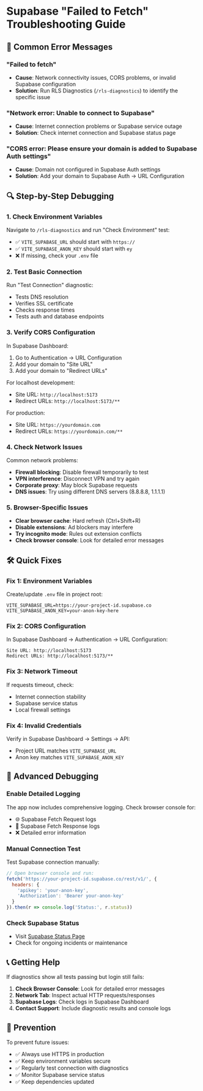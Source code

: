 # Supabase "Failed to Fetch" Troubleshooting Guide

## 🚨 Common Error Messages

### "Failed to fetch"
- **Cause**: Network connectivity issues, CORS problems, or invalid Supabase configuration
- **Solution**: Run RLS Diagnostics (`/rls-diagnostics`) to identify the specific issue

### "Network error: Unable to connect to Supabase"
- **Cause**: Internet connection problems or Supabase service outage
- **Solution**: Check internet connection and Supabase status page

### "CORS error: Please ensure your domain is added to Supabase Auth settings"
- **Cause**: Domain not configured in Supabase Auth settings
- **Solution**: Add your domain to Supabase Auth → URL Configuration

## 🔍 Step-by-Step Debugging

### 1. Check Environment Variables
Navigate to `/rls-diagnostics` and run "Check Environment" test:
- ✅ `VITE_SUPABASE_URL` should start with `https://`
- ✅ `VITE_SUPABASE_ANON_KEY` should start with `ey`
- ❌ If missing, check your `.env` file

### 2. Test Basic Connection
Run "Test Connection" diagnostic:
- Tests DNS resolution
- Verifies SSL certificate
- Checks response times
- Tests auth and database endpoints

### 3. Verify CORS Configuration
In Supabase Dashboard:
1. Go to Authentication → URL Configuration
2. Add your domain to "Site URL"
3. Add your domain to "Redirect URLs"

For localhost development:
- Site URL: `http://localhost:5173`
- Redirect URLs: `http://localhost:5173/**`

For production:
- Site URL: `https://yourdomain.com`
- Redirect URLs: `https://yourdomain.com/**`

### 4. Check Network Issues
Common network problems:
- **Firewall blocking**: Disable firewall temporarily to test
- **VPN interference**: Disconnect VPN and try again
- **Corporate proxy**: May block Supabase requests
- **DNS issues**: Try using different DNS servers (8.8.8.8, 1.1.1.1)

### 5. Browser-Specific Issues
- **Clear browser cache**: Hard refresh (Ctrl+Shift+R)
- **Disable extensions**: Ad blockers may interfere
- **Try incognito mode**: Rules out extension conflicts
- **Check browser console**: Look for detailed error messages

## 🛠️ Quick Fixes

### Fix 1: Environment Variables
Create/update `.env` file in project root:
```env
VITE_SUPABASE_URL=https://your-project-id.supabase.co
VITE_SUPABASE_ANON_KEY=your-anon-key-here
```

### Fix 2: CORS Configuration
In Supabase Dashboard → Authentication → URL Configuration:
```
Site URL: http://localhost:5173
Redirect URLs: http://localhost:5173/**
```

### Fix 3: Network Timeout
If requests timeout, check:
- Internet connection stability
- Supabase service status
- Local firewall settings

### Fix 4: Invalid Credentials
Verify in Supabase Dashboard → Settings → API:
- Project URL matches `VITE_SUPABASE_URL`
- Anon key matches `VITE_SUPABASE_ANON_KEY`

## 🔧 Advanced Debugging

### Enable Detailed Logging
The app now includes comprehensive logging. Check browser console for:
- 🌐 Supabase Fetch Request logs
- 📡 Supabase Fetch Response logs
- ❌ Detailed error information

### Manual Connection Test
Test Supabase connection manually:
```javascript
// Open browser console and run:
fetch('https://your-project-id.supabase.co/rest/v1/', {
  headers: {
    'apikey': 'your-anon-key',
    'Authorization': 'Bearer your-anon-key'
  }
}).then(r => console.log('Status:', r.status))
```

### Check Supabase Status
- Visit [Supabase Status Page](https://status.supabase.com/)
- Check for ongoing incidents or maintenance

## 📞 Getting Help

If diagnostics show all tests passing but login still fails:

1. **Check Browser Console**: Look for detailed error messages
2. **Network Tab**: Inspect actual HTTP requests/responses
3. **Supabase Logs**: Check logs in Supabase Dashboard
4. **Contact Support**: Include diagnostic results and console logs

## 🎯 Prevention

To prevent future issues:
- ✅ Always use HTTPS in production
- ✅ Keep environment variables secure
- ✅ Regularly test connection with diagnostics
- ✅ Monitor Supabase service status
- ✅ Keep dependencies updated